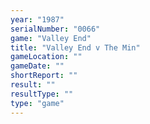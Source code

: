 ```yaml
---
year: "1987"
serialNumber: "0066" 
game: "Valley End"
title: "Valley End v The Min"
gameLocation: ""
gameDate: ""
shortReport: ""
result: ""
resultType: ""
type: "game"
---
```

